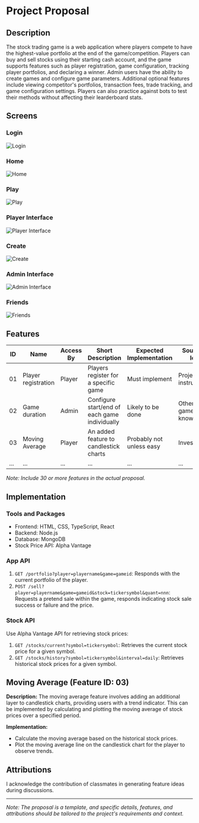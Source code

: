 # Project Proposal

## Description

The stock trading game is a web application where players compete to have the highest-value portfolio at the end of the game/competition. Players can buy and sell stocks using their starting cash account, and the game supports features such as player registration, game configuration, tracking player portfolios, and declaring a winner. Admin users have the ability to create games and configure game parameters. Additional optional features include viewing competitor's portfolios, transaction fees, trade tracking, and game configuration settings. Players can also practice against bots to test
their methods without affecting their learderboard stats.

## Screens

### Login
![Login](screens/login_page.png)

### Home
![Home](screens/home_page.png)

### Play
![Play](screens/play_page.png)

### Player Interface
![Player Interface](screens/player_interface_page.png)

### Create
![Create](screens/create_page.png)

### Admin Interface
![Admin Interface](screens/admin_interface_page.png)

### Friends
![Friends](screens/friends_page.png)

## Features

| ID  | Name                  | Access By | Short Description                                  | Expected Implementation | Source of Idea         |
|-----|-----------------------|------------|----------------------------------------------------|--------------------------|------------------------|
| 01  | Player registration   | Player     | Players register for a specific game               | Must implement          | Project instructions  |
| 02  | Game duration         | Admin      | Configure start/end of each game individually      | Likely to be done        | Other games I know     |
| 03  | Moving Average        | Player     | An added feature to candlestick charts             | Probably not unless easy | Investopedia           |
| ... | ...                   | ...        | ...                                                | ...                      | ...                    |

*Note: Include 30 or more features in the actual proposal.*

## Implementation

### Tools and Packages
- Frontend: HTML, CSS, TypeScript, React
- Backend: Node.js
- Database: MongoDB
- Stock Price API: Alpha Vantage

### App API

1. `GET /portfolio?player=playername&game=gameid`: Responds with the current portfolio of the player.
2. `POST /sell?player=playername&game=gameid&stock=tickersymbol&quant=nnn`: Requests a pretend sale within the game, responds indicating stock sale success or failure and the price.

### Stock API

Use Alpha Vantage API for retrieving stock prices:

1. `GET /stocks/current?symbol=tickersymbol`: Retrieves the current stock price for a given symbol.
2. `GET /stocks/history?symbol=tickersymbol&interval=daily`: Retrieves historical stock prices for a given symbol.

## Moving Average (Feature ID: 03)

**Description:**
The moving average feature involves adding an additional layer to candlestick charts, providing users with a trend indicator. This can be implemented by calculating and plotting the moving average of stock prices over a specified period.

**Implementation:**
- Calculate the moving average based on the historical stock prices.
- Plot the moving average line on the candlestick chart for the player to observe trends.

## Attributions
I acknowledge the contribution of classmates in generating feature ideas during discussions.

---

*Note: The proposal is a template, and specific details, features, and attributions should be tailored to the project's requirements and context.*
